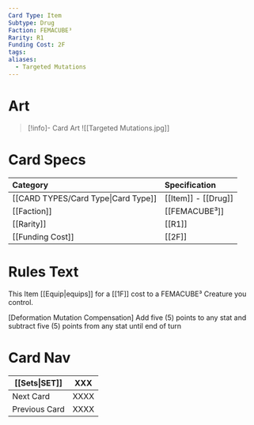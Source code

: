 ```yaml
---
Card Type: Item
Subtype: Drug
Faction: FEMACUBE³
Rarity: R1
Funding Cost: 2F
tags: 
aliases:
  - Targeted Mutations
---
```

# Art

> [!info]- Card Art
> ![[Targeted Mutations.jpg]]

# Card Specs

| Category | Specification| 
| :--- | :--- |
| [[CARD TYPES/Card Type\|Card Type]] | [[Item]] - [[Drug]] |  
| [[Faction]] | [[FEMACUBE³]] | 
| [[Rarity]] | [[R1]] |  
| [[Funding Cost]] | [[2F]] |  

# Rules Text

This Item [[Equip|equips]] for a [[1F]] cost to a FEMACUBE³ Creature you control.

[Deformation Mutation Compensation]
Add five (5) points to any stat and subtract five (5) points from any stat until end of turn

# Card Nav

| [[Sets\|SET]] | XXX |  
| --- | --- |  
| Next Card | XXXX |  
| Previous Card | XXXX |  

